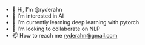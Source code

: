 - 👋 Hi, I’m @ryderahn
- 👀 I’m interested in AI
- 🌱 I’m currently learning deep learning with pytorch
- 💞️ I’m looking to collaborate on NLP
- 📫 How to reach me ryderahn@gmail.com

<!---
ryderahn/ryderahn is a ✨ special ✨ repository because its `README.md` (this file) appears on your GitHub profile.
You can click the Preview link to take a look at your changes.
--->
